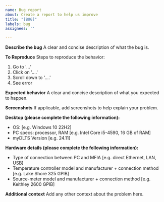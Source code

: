 ```yaml
---
name: Bug report
about: Create a report to help us improve
title: "[BUG]"
labels: bug
assignees: ''

---
```


**Describe the bug**
A clear and concise description of what the bug is.

**To Reproduce**
Steps to reproduce the behavior:
1. Go to '...'
2. Click on '....'
3. Scroll down to '....'
4. See error

**Expected behavior**
A clear and concise description of what you expected to happen.

**Screenshots**
If applicable, add screenshots to help explain your problem.

**Desktop (please complete the following information):**
 - OS: [e.g. Windows 10 22H2]
 - PC specs: processor, RAM [e.g. Intel Core i5-4590, 16 GB of RAM]
 - myDLTS Version [e.g. 24.11]

**Hardware details (please complete the following information):**
 - Type of connection between PC and MFIA [e.g. direct Ethernet, LAN, USB] 
 - Temperature controller model and manufacturer + connection method [e.g. Lake Shore 325 GPIB]
 - Source-meter model and manufacturer + connection method [e.g. Keithley 2600 GPIB]

**Additional context**
Add any other context about the problem here.
